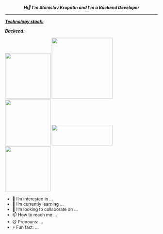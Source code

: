 <div id="header" align="center">
<p><em><strong>Hi👋 I'm Stanislav Kropotin and I'm a Backend Developer</strong></em></p></div>
<hr>
  
<p><span style="text-decoration: underline;"><em><strong>Technology stack:</strong></em></span></p>
  <p dir="auto"><em><strong>Backend:</strong></em></p>
  <div id="header" align="left">
  <img src="https://github.com/StanislavKropotin/images/blob/main/python.PNG?raw=true" width="150"/>
  <img src="https://github.com/StanislavKropotin/images/blob/main/fastapi.PNG?raw=true" width="200"/>
</div>
<div id="header" align="left">
  <img src="https://github.com/StanislavKropotin/images/blob/main/django.PNG?raw=true" width="150"/>
  <img src="https://github.com/StanislavKropotin/images/blob/main/celery.PNG?raw=true" height="67" width="200"/>
</div>
<div id="header" align="left">
  <img src="https://github.com/StanislavKropotin/images/blob/main/SQLAlchimy.PNG?raw=true" width="150"/>
</div>



- 👀 I’m interested in ...
- 🌱 I’m currently learning ...
- 💞️ I’m looking to collaborate on ...
- 📫 How to reach me ...
- 😄 Pronouns: ...
- ⚡ Fun fact: ...

<!---
StanislavKropotin/StanislavKropotin is a ✨ special ✨ repository because its `README.md` (this file) appears on your GitHub profile.
You can click the Preview link to take a look at your changes.
--->
